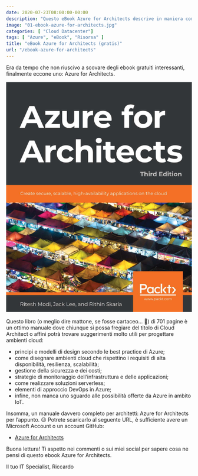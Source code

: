 ```yaml
---
date: 2020-07-23T08:00:00-00:00
description: "Questo eBook Azure for Architects descrive in maniera completa tutto ciò che serve ad un Cloud Architect per progettare ambienti in Azure"
image: "01-ebook-azure-for-architects.jpg"
categories: [ "Cloud Datacenter"]
tags: [ "Azure", "eBook", "Risorsa" ]
title: "eBook Azure for Architects (gratis)"
url: "/ebook-azure-for-architects"
---
```

Era da tempo che non riuscivo a scovare degli ebook gratuiti interessanti, finalmente eccone uno: Azure for Architects.

![eBook Azure for Architects](01-ebook-azure-for-architects.jpg)

Questo libro (o meglio dire mattone, se fosse cartaceo… 🤣) di 701 pagine è un ottimo manuale dove chiunque si possa fregiare del titolo di Cloud Architect o affini potrà trovare suggerimenti molto utili per progettare ambienti cloud:
- principi e modelli di design secondo le best practice di Azure;
- come disegnare ambienti cloud che rispettino i requisiti di alta disponibilità, resilienza, scalabilità;
- gestione della sicurezza e dei costi;
- strategie di monitoraggio dell’infrastruttura e delle applicazioni;
- come realizzare soluzioni serverless;
- elementi di approccio DevOps in Azure;
- infine, non manca uno sguardo alle possibilità offerte da Azure in ambito IoT.

Insomma, un manuale davvero completo per architetti: Azure for Architects per l’appunto. 😉 Potrete scaricarlo al seguente URL, è sufficiente avere un Microsoft Account o un account GitHub:
- [Azure for Architects](https://azure.microsoft.com/en-us/resources/azure-for-architects/)

Buona lettura! Ti aspetto nei commenti o sui miei social per sapere cosa ne pensi di questo ebook Azure for Architects.

Il tuo IT Specialist, Riccardo